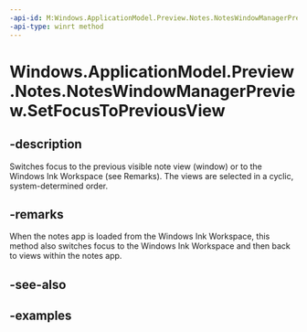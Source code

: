 ```yaml
---
-api-id: M:Windows.ApplicationModel.Preview.Notes.NotesWindowManagerPreview.SetFocusToPreviousView
-api-type: winrt method
---
```


<!-- Method syntax.
public void NotesWindowManagerPreview.SetFocusToPreviousView()
-->

# Windows.ApplicationModel.Preview.Notes.NotesWindowManagerPreview.SetFocusToPreviousView


## -description

Switches focus to the previous visible note view (window) or to the Windows Ink Workspace (see Remarks). The views are selected in a cyclic, system-determined order.

## -remarks

When the notes app is loaded from the Windows Ink Workspace, this method also switches focus to the Windows Ink Workspace and then back to views within the notes app.

## -see-also

## -examples

